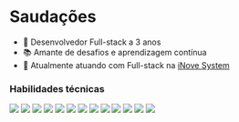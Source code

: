 # Saudações
- 🚀 Desenvolvedor Full-stack a 3 anos
- 📚 Amante de desafios e aprendizagem contínua
- 💼 Atualmente atuando com Full-stack na <a target="_blank" href="https://www.inovesystem.com/">iNove System</a>

### Habilidades técnicas
<div>
   <img src="https://img.shields.io/static/v1?label=&message=JavaScript&color=0d1117&style=for-the-badge&logo=JavaScript"/>
   <img src="https://img.shields.io/static/v1?label=&message=TypeScript&color=0d1117&style=for-the-badge&logo=TypeScript"/>
   <img src="https://img.shields.io/static/v1?label=&message=React&color=0d1117&style=for-the-badge&logo=React"/>
   <img src="https://img.shields.io/static/v1?label=&message=Node JS&color=0d1117&style=for-the-badge&logo=nodedotjs"/>
   <img src="https://img.shields.io/static/v1?label=&message=Next.js&color=0d1117&style=for-the-badge&logo=Next.js"/>
   <img src="https://img.shields.io/static/v1?label=&message=SQL&color=0d1117&style=for-the-badge&logo=sqlite"/>
   <img src="https://img.shields.io/static/v1?label=&message=Express&color=0d1117&style=for-the-badge&logo=express"/>
   <img src="https://img.shields.io/static/v1?label=&message=Fastify&color=0d1117&style=for-the-badge&logo=fastify"/>
   <img src="https://img.shields.io/static/v1?label=&message=Prisma&color=0d1117&style=for-the-badge&logo=prisma"/>
   <img src="https://img.shields.io/static/v1?label=&message=Docker&color=0d1117&style=for-the-badge&logo=docker"/>
   <img src="https://img.shields.io/static/v1?label=&message=Cypress&color=0d1117&style=for-the-badge&logo=cypress"/>
   <img src="https://img.shields.io/static/v1?label=&message=Jest&color=0d1117&style=for-the-badge&logo=jest"/>
   <img src="https://img.shields.io/static/v1?label=&message=React Native&color=0d1117&style=for-the-badge&logo=React"/>
</div>
